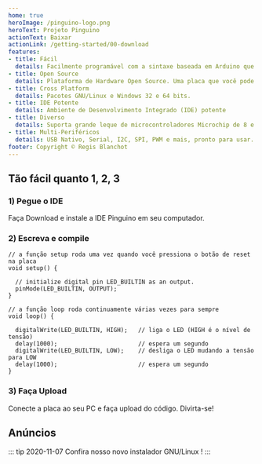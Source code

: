 ```yaml
---
home: true
heroImage: /pinguino-logo.png
heroText: Projeto Pinguino
actionText: Baixar
actionLink: /getting-started/00-download
features:
- title: Fácil
  details: Facilmente programável com a sintaxe baseada em Arduino que você já conhece.
- title: Open Source
  details: Plataforma de Hardware Open Source. Uma placa que você pode fazer por conta própria.
- title: Cross Platform
  details: Pacotes GNU/Linux e Windows 32 e 64 bits.
- title: IDE Potente
  details: Ambiente de Desenvolvimento Integrado (IDE) potente
- title: Diverso
  details: Suporta grande leque de microcontroladores Microchip de 8 e 32-bits.
- title: Multi-Periféricos
  details: USB Nativo, Serial, I2C, SPI, PWM e mais, pronto para usar.
footer: Copyright © Regis Blanchot
---
```


## Tão fácil quanto 1, 2, 3

### 1) Pegue o IDE

Faça Download e instale a IDE Pinguino em seu computador.

### 2) Escreva e compile

```processing
// a função setup roda uma vez quando você pressiona o botão de reset na placa
void setup() {

  // initialize digital pin LED_BUILTIN as an output.
  pinMode(LED_BUILTIN, OUTPUT);
}

// a função loop roda continuamente várias vezes para sempre
void loop() {

  digitalWrite(LED_BUILTIN, HIGH);   // liga o LED (HIGH é o nível de tensão)
  delay(1000);                       // espera um segundo
  digitalWrite(LED_BUILTIN, LOW);    // desliga o LED mudando a tensão para LOW
  delay(1000);                       // espera um segundo
}
```

### 3) Faça Upload

Conecte a placa ao seu PC e faça upload do código. Divirta-se!

## Anúncios

::: tip 2020-11-07
Confira nosso novo instalador GNU/Linux !
:::
